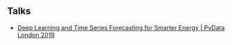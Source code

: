 

## Talks

* [Deep Learning and Time Series Forecasting for Smarter Energy | PyData London 2019](https://www.youtube.com/watch?v=p6mKFs6HVlg&list=PLGVZCDnMOq0ocea1dd0it7jX7HgvZCjSW&index=50)